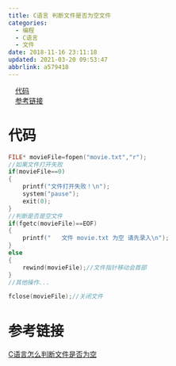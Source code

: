 ```yaml
---
title: C语言 判断文件是否为空文件
categories: 
  - 编程
  - C语言
  - 文件
date: 2018-11-16 23:11:18
updated: 2021-03-20 09:53:47
abbrlink: a579418
---
```

<div id='my_toc'><a href="/blog/a579418/#代码" class="header_1">代码</a>&nbsp;<br><a href="/blog/a579418/#参考链接" class="header_1">参考链接</a>&nbsp;<br></div>
<style>.header_1{margin-left: 1em;}.header_2{margin-left: 2em;}.header_3{margin-left: 3em;}.header_4{margin-left: 4em;}.header_5{margin-left: 5em;}.header_6{margin-left: 6em;}</style>
<!--more-->
<script>if (navigator.platform.search('arm')==-1){document.getElementById('my_toc').style.display = 'none';}var e,p = document.getElementsByTagName('p');while (p.length>0) {e = p[0];e.parentElement.removeChild(e);}</script>

<!--end-->
# 代码
```c
FILE* movieFile=fopen("movie.txt","r");
//如果文件打开失败
if(movieFile==0)
{
    printf("文件打开失败！\n");
    system("pause");
    exit(0);
}
//判断是否是空文件
if(fgetc(movieFile)==EOF)
{
    printf("   文件 movie.txt 为空 请先录入\n");    
}
else
{
    rewind(movieFile);//文件指针移动会首部
}
//其他操作...

fclose(movieFile);//关闭文件
```
# 参考链接
[C语言怎么判断文件是否为空](https://blog.csdn.net/lwpping/article/details/7441950)
